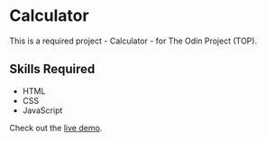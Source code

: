 # Calculator
This is a required project - Calculator - for The Odin Project (TOP).

## Skills Required
- HTML
- CSS
- JavaScript

Check out the [live demo](https://sjdumas.github.io/calculator).
